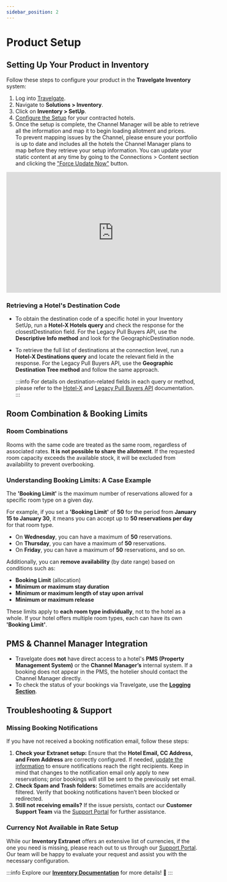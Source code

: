 ```yaml
---
sidebar_position: 2
---
```


# Product Setup

## Setting Up Your Product in Inventory

Follow these steps to configure your product in the **Travelgate Inventory** system:

1. Log into [Travelgate](https://www.travelgate.com/).
2. Navigate to **Solutions > Inventory**.
3. Click on **Inventory > SetUp**.
4. [Configure the Setup](/docs/apps/inventory/extranet/set-up/setup/) for your contracted hotels.
5. Once the setup is complete, the Channel Manager will be able to retrieve all the information and map it to begin loading allotment and prices.  
To prevent mapping issues by the Channel, please ensure your portfolio is up to date and includes all the hotels the Channel Manager plans to map before they retrieve your setup information. You can update your static content at any time by going to the Connections > Content section and clicking the ["Force Update Now"](/kb/platform/app-features/connections/connections-content/content-management) button.

<iframe width="560" height="315" src="https://www.youtube.com/embed/V_nJoDkMOTA?si=VHPDpuanWe5G8AmP" title="YouTube video player" frameborder="0" allow="accelerometer; autoplay; clipboard-write; encrypted-media; gyroscope; picture-in-picture; web-share" allowfullscreen></iframe>

### Retrieving a Hotel's Destination Code
- To obtain the destination code of a specific hotel in your Inventory SetUp, run a **Hotel-X Hotels query** and check the response for the closestDestination field. For the Legacy Pull Buyers API, use the **Descriptive Info method** and look for the GeographicDestination node.
- To retrieve the full list of destinations at the connection level, run a **Hotel-X Destinations query** and locate the relevant field in the response. For the Legacy Pull Buyers API, use the **Geographic Destination Tree method** and follow the same approach.

    :::info
    For details on destination-related fields in each query or method, please refer to the [Hotel-X](/docs/apis/for-buyers/hotel-x-pull-buyers-api/content/overview) and [Legacy Pull Buyers API](/docs/apis/for-buyers/legacy-pull-buyers-api/content/overview) documentation.
    :::


## Room Combination & Booking Limits

### Room Combinations

Rooms with the same code are treated as the same room, regardless of associated rates. **It is not possible to share the allotment**. If the requested room capacity exceeds the available stock, it will be excluded from availability to prevent overbooking.

### Understanding Booking Limits: A Case Example

The **'Booking Limit'** is the maximum number of reservations allowed for a specific room type on a given day.  

For example, if you set a **'Booking Limit'** of **50** for the period from **January 15 to January 30**, it means you can accept up to **50 reservations per day** for that room type.  
- On **Wednesday**, you can have a maximum of **50** reservations.  
- On **Thursday**, you can have a maximum of **50** reservations.  
- On **Friday**, you can have a maximum of **50** reservations, and so on.  

Additionally, you can **remove availability** (by date range) based on conditions such as:  
- **Booking Limit** (allocation)  
- **Minimum or maximum stay duration**  
- **Minimum or maximum length of stay upon arrival**  
- **Minimum or maximum release**  

These limits apply to **each room type individually**, not to the hotel as a whole. If your hotel offers multiple room types, each can have its own **'Booking Limit'**.

## PMS & Channel Manager Integration

- Travelgate does **not** have direct access to a hotel's **PMS (Property Management System)** or the **Channel Manager’s** internal system. If a booking does not appear in the PMS, the hotelier should contact the Channel Manager directly.
- To check the status of your bookings via Travelgate, use the **[Logging Section](/kb/platform/app-features/monitoring-tools/logging/logging-details)**.


## Troubleshooting & Support

### Missing Booking Notifications

If you have not received a booking notification email, follow these steps:

1. **Check your Extranet setup:** Ensure that the **Hotel Email, CC Address, and From Address** are correctly configured. If needed, [update the information](/docs/apps/inventory/extranet/set-up/setup#how-to-add-a-hotel) to ensure notifications reach the right recipients. Keep in mind that changes to the notification email only apply to new reservations; prior bookings will still be sent to the previously set email.
2. **Check Spam and Trash folders:** Sometimes emails are accidentally filtered. Verify that booking notifications haven’t been blocked or redirected.
3. **Still not receiving emails?** If the issue persists, contact our **Customer Support Team** via the [Support Portal](https://app.travelgate.com/support) for further assistance.

### Currency Not Available in Rate Setup

While our **Inventory Extranet** offers an extensive list of currencies, if the one you need is missing, please reach out to us through our [Support Portal](https://app.travelgate.com/support). Our team will be happy to evaluate your request and assist you with the necessary configuration.


:::info
Explore our **[Inventory Documentation](/docs/apps/inventory/extranet/set-up/setup)** for more details! 🚀
:::

